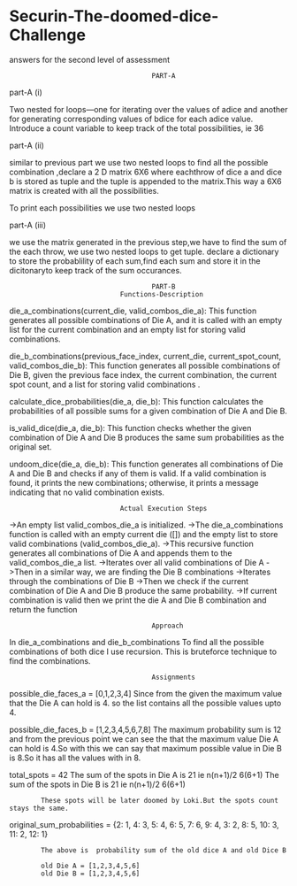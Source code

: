 # Securin-The-doomed-dice-Challenge
answers for the second level of assessment

                                        PART-A

part-A (i)

Two nested for loops—one for iterating over the values of adice and another for generating corresponding values of bdice for each adice value. Introduce a count variable to keep track of the total possibilities, ie 36

part-A (ii)

similar to previous part we use two nested loops to find all the possible combination ,declare a 2 D matrix 6X6  where eachthrow of dice a and dice b is stored as tuple and the tuple is appended to the matrix.This way a 6X6 matrix is created with all the possibilities.

To print each possibilities we use two nested loops 

part-A (iii)

we use the matrix generated in the previous step,we have to find the sum of the each throw,
we use two nested loops to get tuple. declare a dictionary to store the probablility of each sum,find each sum and store it in the dicitonaryto keep track of the sum occurances.



                                        PART-B
                                Functions-Description
die_a_combinations(current_die, valid_combos_die_a):
            This function generates all possible combinations of Die A, and it is called with an empty list for the current combination and an empty list for storing valid combinations.

die_b_combinations(previous_face_index, current_die, current_spot_count, valid_combos_die_b):
            This function generates all possible combinations of Die B, given the previous face index, the current combination, the current spot count, and a list for storing valid combinations .

calculate_dice_probabilities(die_a, die_b):
            This function calculates the probabilities of all possible sums for a given combination of Die A and Die B.

is_valid_dice(die_a, die_b):
            This function checks whether the given combination of Die A and Die B produces the same sum probabilities as the original set.

undoom_dice(die_a, die_b):
            This function generates all combinations of Die A and Die B and checks if any of them is valid. If a valid combination is found, it prints the new combinations; otherwise, it prints a message indicating that no valid combination exists.


                                Actual Execution Steps

->An empty list valid_combos_die_a is initialized.
->The die_a_combinations function is called with an empty current die ([]) and the empty list to store valid combinations (valid_combos_die_a).
->This recursive function generates all combinations of Die A and appends them to the valid_combos_die_a list.
->Iterates over all valid combinations of Die A 
->Then in a similar way, we are finding the Die B combinations
->Iterates through the combinations of Die B
->Then we check if the current combination of Die A and Die B produce the same probability.
->If current combination is valid then we print the die A and Die B combination and return the function
 
                                        Approach
In die_a_combinations and die_b_combinations
            To find all the possible combinations of both dice I use recursion. This is bruteforce technique to find the combinations.
        
                                        Assignments
possible_die_faces_a = [0,1,2,3,4]
            Since from the given the maximum value that the Die A can hold is 4. so the list contains all the possible values upto 4. 
        
possible_die_faces_b = [1,2,3,4,5,6,7,8]
            The maximum probability sum is 12 and from the previous point we can see the that the maximum value Die A can hold is 4.So with this we can say that maximum possible value in Die B is 8.So it has all the values with in 8.

total_spots = 42
            The sum of the spots in Die A is 21 ie n(n+1)/2 6(6+1)
            The sum of the spots in Die B is 21 ie n(n+1)/2 6(6+1)

            These spots will be later doomed by Loki.But the spots count stays the same.

original_sum_probabilities = {2: 1, 4: 3, 5: 4, 6: 5, 7: 6, 9: 4, 3: 2, 8: 5, 10: 3, 11: 2, 12: 1}

            The above is  probability sum of the old dice A and old Dice B

            old Die A = [1,2,3,4,5,6]
            old Die B = [1,2,3,4,5,6]
            



